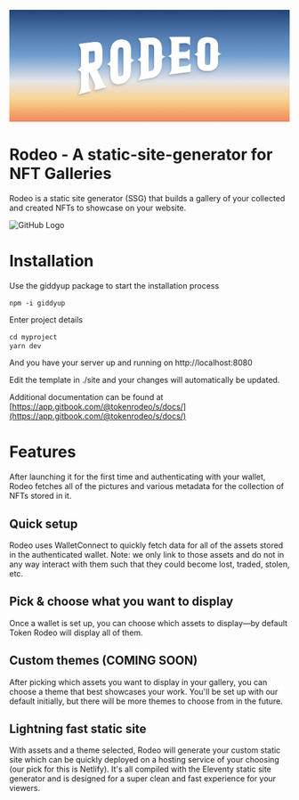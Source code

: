 ![Banner](./banner.png)

# Rodeo - A static-site-generator for NFT Galleries

Rodeo is a static site generator (SSG) that builds a gallery of your collected and created NFTs to showcase on your website.

![GitHub Logo](./console.gif)

# Installation

Use the giddyup package to start the installation process

```
npm -i giddyup
```

Enter project details

```
cd myproject
yarn dev
```

And you have your server up and running on http://localhost:8080

Edit the template in ./site and your changes will automatically be updated.

Additional documentation can be found at [https://app.gitbook.com/@tokenrodeo/s/docs/](https://app.gitbook.com/@tokenrodeo/s/docs/)

# Features

After launching it for the first time and authenticating with your wallet, Rodeo fetches all of the pictures and various metadata for the collection of NFTs stored in it.

## Quick setup

Rodeo uses WalletConnect to quickly fetch data for all of the assets stored in the authenticated wallet. Note: we only link to those assets and do not in any way interact with them such that they could become lost, traded, stolen, etc.

## Pick & choose what you want to display

Once a wallet is set up, you can choose which assets to display—by default Token Rodeo will display all of them.

## Custom themes (COMING SOON)

After picking which assets you want to display in your gallery, you can choose a theme that best showcases your work. You'll be set up with our default initially, but there will be more themes to choose from in the future.

## Lightning fast static site

With assets and a theme selected, Rodeo will generate your custom static site which can be quickly deployed on a hosting service of your choosing (our pick for this is Netlify). It's all compiled with the Eleventy static site generator and is designed for a super clean and fast experience for your viewers.

